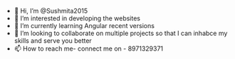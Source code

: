 - 👋 Hi, I’m @Sushmita2015
- 👀 I’m interested in developing the websites
- 🌱 I’m currently learning Angular recent versions
- 💞️ I’m looking to collaborate on multiple projects so that I can inhabce my skills and serve you better
- 📫 How to reach me-  connect me on - 8971329371

<!---
Sushmita2015/Sushmita2015 is a ✨ special ✨ repository because its `README.md` (this file) appears on your GitHub profile.
You can click the Preview link to take a look at your changes.
--->
